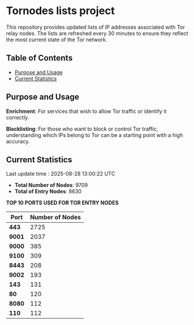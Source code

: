 # Tornodes lists project

This repository provides updated lists of IP addresses associated with Tor relay nodes. The lists are refreshed every 30 minutes to ensure they reflect the most current state of the Tor network.

## Table of Contents

- [Purpose and Usage](#purpose-and-usage)
- [Current Statistics](#current-statistics)


## Purpose and Usage

**Enrichment**: For services that wish to allow Tor traffic or identify it correctly.

**Blacklisting**: For those who want to block or control Tor traffic, understanding which IPs belong to Tor can be a starting point with a high accuracy.

## Current Statistics

Last update time : 2025-08-28 13:00:22 UTC

- **Total Number of Nodes**: 9709
- **Total of Entry Nodes**: 8630

**TOP 10 PORTS USED FOR TOR ENTRY NODES**

| **Port** | **Number of Nodes** |
|------|-----------------|
| **443**   | 2725  |
| **9001**   | 2037  |
| **9000**   | 385  |
| **9100**   | 309  |
| **8443**   | 208  |
| **9002**   | 193  |
| **143**   | 131  |
| **80**   | 120  |
| **8080**   | 112  |
| **110**   | 112  |

